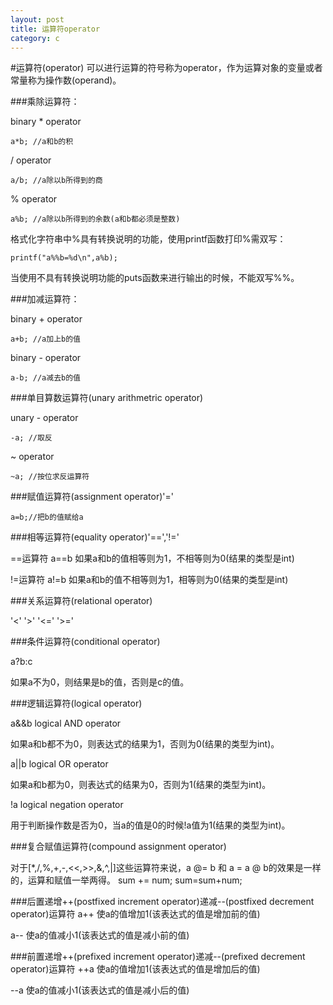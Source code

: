 ```yaml
---
layout: post
title: 运算符operator
category: c
---
```


#运算符(operator)
可以进行运算的符号称为operator，作为运算对象的变量或者常量称为操作数(operand)。

###乘除运算符：

binary * operator

    a*b; //a和b的积
    
/ operator

    a/b; //a除以b所得到的商
    
% operator

    a%b; //a除以b所得到的余数(a和b都必须是整数)
    
格式化字符串中%具有转换说明的功能，使用printf函数打印%需双写：

    printf("a%%b=%d\n",a%b);
    
当使用不具有转换说明功能的puts函数来进行输出的时候，不能双写%%。

###加减运算符：

binary + operator

    a+b; //a加上b的值
    
binary - operator

    a-b; //a减去b的值

###单目算数运算符(unary arithmetric operator)

unary - operator

    -a; //取反
    
~ operator

    ~a; //按位求反运算符

###赋值运算符(assignment operator)'='

    a=b;//把b的值赋给a

###相等运算符(equality operator)'==','!='

==运算符 a==b 如果a和b的值相等则为1，不相等则为0(结果的类型是int)

!=运算符 a!=b 如果a和b的值不相等则为1，相等则为0(结果的类型是int)

###关系运算符(relational operator)

'<'
'>'
'<='
'>='

###条件运算符(conditional operator)

a?b:c

如果a不为0，则结果是b的值，否则是c的值。

###逻辑运算符(logical operator)

a&&b logical AND operator

如果a和b都不为0，则表达式的结果为1，否则为0(结果的类型为int)。

a||b logical OR operator

如果a和b都为0，则表达式的结果为0，否则为1(结果的类型为int)。

!a logical negation operator

用于判断操作数是否为0，当a的值是0的时候!a值为1(结果的类型为int)。

###复合赋值运算符(compound assignment operator)

对于[*,/,%,+,-,<<,>>,&,^,|]这些运算符来说，a @= b 和 a = a @ b的效果是一样的，运算和赋值一举两得。
    sum += num;
    sum=sum+num;

###后置递增++(postfixed increment operator)递减--(postfixed decrement operator)运算符
a++ 使a的值增加1(该表达式的值是增加前的值)

a-- 使a的值减小1(该表达式的值是减小前的值)

###前置递增++(prefixed increment operator)递减--(prefixed decrement operator)运算符
++a 使a的值增加1(该表达式的值是增加后的值)

--a 使a的值减小1(该表达式的值是减小后的值)




